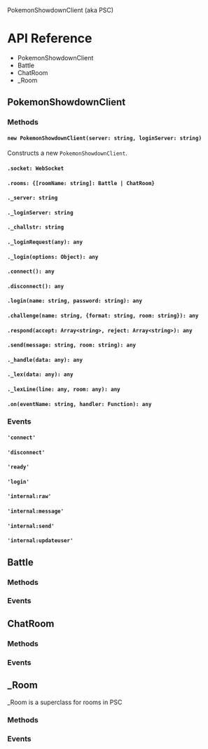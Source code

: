 PokemonShowdownClient (aka PSC)

# API Reference
- PokemonShowdownClient
- Battle
- ChatRoom
- _Room

## PokemonShowdownClient
### Methods
#### `new PokemonShowdownClient(server: string, loginServer: string)`
Constructs a new `PokemonShowdownClient`.

#### `.socket: WebSocket`
#### `.rooms: {[roomName: string]: Battle | ChatRoom}`
#### `._server: string`
#### `._loginServer: string`
#### `._challstr: string`
#### `._loginRequest(any): any`
#### `._login(options: Object): any`

#### `.connect(): any`
#### `.disconnect(): any`

#### `.login(name: string, password: string): any`

#### `.challenge(name: string, {format: string, room: string}): any`
#### `.respond(accept: Array<string>, reject: Array<string>): any`

#### `.send(message: string, room: string): any`

#### `._handle(data: any): any`
#### `._lex(data: any): any`
#### `._lexLine(line: any, room: any): any`

#### `.on(eventName: string, handler: Function): any`

### Events
#### `'connect'`
#### `'disconnect'`

#### `'ready'`
#### `'login'`

#### `'internal:raw'`
#### `'internal:message'`
#### `'internal:send'`
#### `'internal:updateuser'`

## Battle
### Methods
### Events

## ChatRoom
### Methods
### Events

## _Room
_Room is a superclass for rooms in PSC

### Methods
### Events
